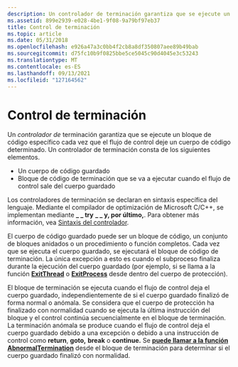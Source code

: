 ```yaml
---
description: Un controlador de terminación garantiza que se ejecute un bloque de código específico cada vez que el flujo de control deje un cuerpo de código determinado. Un controlador de terminación consta de los siguientes elementos.
ms.assetid: 899e2939-e028-4be1-9f08-9a79bf97eb37
title: Control de terminación
ms.topic: article
ms.date: 05/31/2018
ms.openlocfilehash: e926a47a3c0bb4f2cb8a8df350807aee89b49bab
ms.sourcegitcommit: d75fc10b9f0825bbe5ce5045c90d4045e3c53243
ms.translationtype: MT
ms.contentlocale: es-ES
ms.lasthandoff: 09/13/2021
ms.locfileid: "127164562"
---
```

# <a name="termination-handling"></a>Control de terminación

Un *controlador de* terminación garantiza que se ejecute un bloque de código específico cada vez que el flujo de control deje un cuerpo de código determinado. Un controlador de terminación consta de los siguientes elementos.

-   Un cuerpo de código guardado
-   Bloque de código de terminación que se va a ejecutar cuando el flujo de control sale del cuerpo guardado

Los controladores de terminación se declaran en sintaxis específica del lenguaje. Mediante el compilador de optimización de Microsoft C/C++, se implementan mediante **\_ \_ try** **\_ \_ y, por último,**. Para obtener más información, vea [Sintaxis del controlador](handler-syntax.md).

El cuerpo de código guardado puede ser un bloque de código, un conjunto de bloques anidados o un procedimiento o función completos. Cada vez que se ejecuta el cuerpo guardado, se ejecutará el bloque de código de terminación. La única excepción a esto es cuando el subproceso finaliza durante la ejecución del cuerpo guardado (por ejemplo, si se llama a la función [**ExitThread**](/windows/win32/api/processthreadsapi/nf-processthreadsapi-exitthread) o [**ExitProcess**](/windows/win32/api/processthreadsapi/nf-processthreadsapi-exitprocess) desde dentro del cuerpo de protección).

El bloque de terminación se ejecuta cuando el flujo de control deja el cuerpo guardado, independientemente de si el cuerpo guardado finalizó de forma normal o anómala. Se considera que el cuerpo de protección ha finalizado con normalidad cuando se ejecuta la última instrucción del bloque y el control continúa secuencialmente en el bloque de terminación. La terminación anómala se produce cuando el flujo de control deja el cuerpo guardado debido a una excepción o debido a una instrucción de control como **return**, **goto,** **break** o **continue.** Se [**puede llamar a la función AbnormalTermination**](abnormaltermination.md) desde el bloque de terminación para determinar si el cuerpo guardado finalizó con normalidad.

 

 
